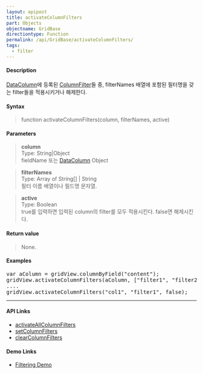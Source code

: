 ```yaml
---
layout: apipost
title: activateColumnFilters
part: Objects
objectname: GridBase
directiontype: Function
permalink: /api/GridBase/activateColumnFilters/
tags:
  - filter
---
```



#### Description

 [DataColumn](/api/types/DataColumn)에 등록된 [ColumnFilter](/api/types/ColumnFilter)들 중, filterNames 배열에 포함된 필터명을 갖는 filter들을 적용시키거나 해제한다.

#### Syntax

> function activateColumnFilters(column, filterNames, active)

#### Parameters

> **column**  
> Type: String\|Object  
> fieldName 또는 [DataColumn](/api/types/DataColumn/) Object  

> **filterNames**  
> Type: Array of String[] \| String  
> 필터 이름 배열이나 필드명 문자열.  

> **active**  
> Type: Boolean  
> true를 입력하면 입력된 column의 filter를 모두 적용시킨다. false면 해제시킨다.  

#### Return value

> None.

#### Examples 

<pre class="prettyprint">
var aColumn = gridView.columnByField("content");
gridView.activateColumnFilters(aColumn, ["filter1", "filter2", "filter3"], true);
....
gridView.activateColumnFilters("col1", "filter1", false);
</pre>

---

#### API Links

* [activateAllColumnFilters](/api/GridBase/activateAllColumnFilters)
* [setColumnFilters](/api/GridBase/setColumnFilters)
* [clearColumnFilters](/api/GridBase/setColumnFilters)  

#### Demo Links

* [Filtering Demo](http://demo.realgrid.com/Demo/ColumnFiltering)